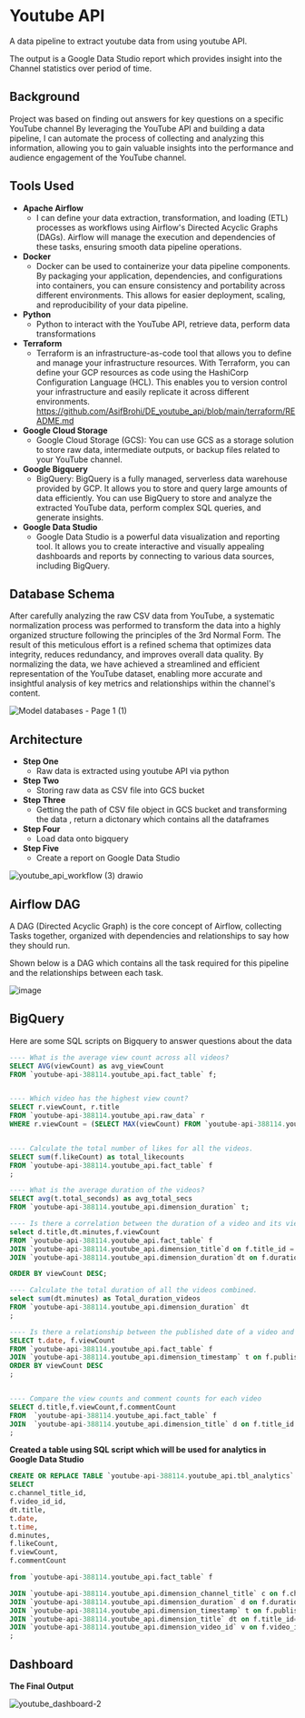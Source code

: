 # Youtube API

A data pipeline to extract youtube data from using youtube API.

The output is a Google Data Studio report which provides insight into the Channel statistics over period of time.

## Background

Project was based on finding out answers for key questions on a specific YouTube channel 
By leveraging the YouTube API and building a data pipeline, I can automate the process of collecting and analyzing this information, allowing you to gain valuable insights into the performance and audience engagement of the YouTube channel.

## Tools Used 
* **Apache Airflow**
    * I can define your data extraction, transformation, and loading (ETL) processes as workflows using Airflow's Directed Acyclic Graphs (DAGs). Airflow will manage the execution and dependencies of these tasks, ensuring smooth data pipeline operations.
* **Docker**
    * Docker can be used to containerize your data pipeline components. By packaging your application, dependencies, and configurations  into containers, you can ensure consistency and portability across different environments. This allows for easier deployment, scaling, and reproducibility of your data pipeline.
* **Python**
    * Python to interact with the YouTube API, retrieve data, perform data transformations
* **Terraform**
    * Terraform is an infrastructure-as-code tool that allows you to define and manage your infrastructure resources.
      With Terraform, you can define your GCP resources as code using the HashiCorp Configuration Language (HCL). This enables you to version control your infrastructure and easily replicate it across different environments.
      https://github.com/AsifBrohi/DE_youtube_api/blob/main/terraform/README.md
* **Google Cloud Storage**
    * Google Cloud Storage (GCS): You can use GCS as a storage solution to store raw data, intermediate outputs, or backup files related to your YouTube channel.
* **Google Bigquery** 
    * BigQuery: BigQuery is a fully managed, serverless data warehouse provided by GCP. It allows you to store and query large amounts of data efficiently. You can use BigQuery to store and analyze the extracted YouTube data, perform complex SQL queries, and generate insights.
* **Google Data Studio**
    * Google Data Studio is a powerful data visualization and reporting tool. It allows you to create interactive and visually appealing dashboards and reports by connecting to various data sources, including BigQuery.

## Database Schema 

After carefully analyzing the raw CSV data from YouTube, a systematic normalization process was performed to transform the data into a highly organized structure following the principles of the 3rd Normal Form. The result of this meticulous effort is a refined schema that optimizes data integrity, reduces redundancy, and improves overall data quality. By normalizing the data, we have achieved a streamlined and efficient representation of the YouTube dataset, enabling more accurate and insightful analysis of key metrics and relationships within the channel's content.

![Model databases - Page 1 (1)](https://github.com/AsifBrohi/DE_youtube_api/assets/52333702/208ea18a-5f22-4627-b37a-787c98fc20fd)



## Architecture 

* **Step One**
    * Raw data is extracted using youtube API via python
* **Step Two**
    * Storing raw data as CSV file into GCS bucket 
* **Step Three**
    * Getting the path of CSV file object in GCS bucket and transforming the data , return a dictonary which contains all the dataframes
* **Step Four** 
    * Load data onto bigquery 
* **Step Five**
    * Create a report on Google Data Studio 

![youtube_api_workflow (3) drawio](https://github.com/AsifBrohi/DE_youtube_api/assets/52333702/d2ba326e-a0e4-4e00-b8eb-e7d09de2a5fa)


## Airflow DAG

A DAG (Directed Acyclic Graph) is the core concept of Airflow, collecting Tasks together, organized with dependencies and relationships to say how they should run.

Shown below is a DAG which contains all the task required for this pipeline and the relationships between each task. 

![image](https://github.com/AsifBrohi/DE_youtube_api/assets/52333702/3809c7fe-8d60-4a1e-b177-453e93216762)

## BigQuery
Here are some SQL scripts on Bigquery to answer questions about the data
```sql
---- What is the average view count across all videos?
SELECT AVG(viewCount) as avg_viewCount  
FROM `youtube-api-388114.youtube_api.fact_table` f;


---- Which video has the highest view count?
SELECT r.viewCount, r.title
FROM `youtube-api-388114.youtube_api.raw_data` r
WHERE r.viewCount = (SELECT MAX(viewCount) FROM `youtube-api-388114.youtube_api.raw_data`);


---- Calculate the total number of likes for all the videos.
SELECT sum(f.likeCount) as total_likecounts
FROM `youtube-api-388114.youtube_api.fact_table` f
;

---- What is the average duration of the videos?
SELECT avg(t.total_seconds) as avg_total_secs
FROM `youtube-api-388114.youtube_api.dimension_duration` t;

---- Is there a correlation between the duration of a video and its view count?
select d.title,dt.minutes,f.viewCount
FROM `youtube-api-388114.youtube_api.fact_table` f
JOIN `youtube-api-388114.youtube_api.dimension_title`d on f.title_id = d.title_id
JOIN `youtube-api-388114.youtube_api.dimension_duration`dt on f.duration_id = dt.duration_id

ORDER BY viewCount DESC;

---- Calculate the total duration of all the videos combined.
select sum(dt.minutes) as Total_duration_videos
FROM `youtube-api-388114.youtube_api.dimension_duration` dt
;

---- Is there a relationship between the published date of a video and its view count?
SELECT t.date, f.viewCount
FROM `youtube-api-388114.youtube_api.fact_table` f
JOIN `youtube-api-388114.youtube_api.dimension_timestamp` t on f.publishedAt_id = t.publishedAt_id
ORDER BY viewCount DESC
;


---- Compare the view counts and comment counts for each video
SELECT d.title,f.viewCount,f.commentCount
FROM  `youtube-api-388114.youtube_api.fact_table` f
JOIN  `youtube-api-388114.youtube_api.dimension_title` d on f.title_id = d.title_id
;
```

**Created a table using SQL script which will be used for analytics in Google Data Studio**

```sql
CREATE OR REPLACE TABLE `youtube-api-388114.youtube_api.tbl_analytics` as (
SELECT
c.channel_title_id, 
f.video_id_id, 
dt.title,
t.date,
t.time,
d.minutes,
f.likeCount,
f.viewCount,
f.commentCount

from `youtube-api-388114.youtube_api.fact_table` f

JOIN `youtube-api-388114.youtube_api.dimension_channel_title` c on f.channel_title_id=c.channel_title_id
JOIN `youtube-api-388114.youtube_api.dimension_duration` d on f.duration_id=d.duration_id
JOIN `youtube-api-388114.youtube_api.dimension_timestamp` t on f.publishedAt_id=t.publishedAt_id
JOIN `youtube-api-388114.youtube_api.dimension_title` dt on f.title_id=dt.title_id
JOIN `youtube-api-388114.youtube_api.dimension_video_id` v on f.video_id_id=v.video_id_id)
;
```

## Dashboard 

**The Final Output** 

![youtube_dashboard-_2_](https://github.com/AsifBrohi/DE_youtube_api/assets/52333702/40fa06bd-decf-4473-bd77-d45c4e15b4b4)

